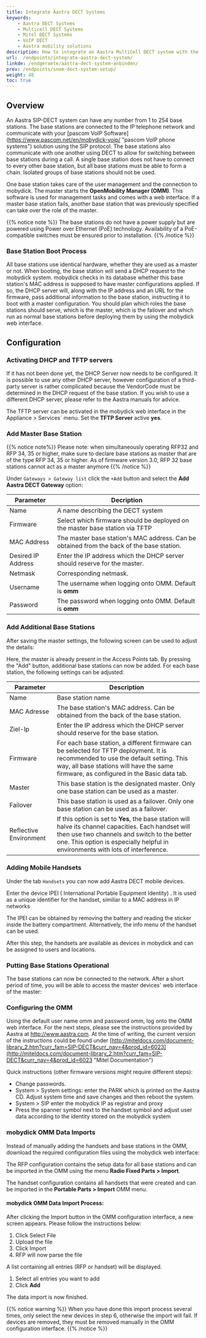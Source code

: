 ```yaml
---
title: Integrate Aastra DECT Systems
keywords: 
    - Aastra DECT Systems
    - Multicell DECT Systems
    - Mitel DECT Systems
    - VoIP DECT
    - Aastra mobility solutions
description: How to integrate an Aastra MultiCell DECT system with the mobydick phone system.
url:  /endpoints/integrate-aastra-dect-system/
linkde: /endgeraete/aastra-dect-system-anbinden/
prev: /endpoints/snom-dect-system-setup/
weight: 48
toc: true
---
```


## Overview

An Aastra SIP-DECT system can have any number from 1 to 254 base stations. The base stations are connected to the IP telephone network and communicate with your [pascom VoIP Software] (https://www.pascom.net/en/mobydick-voip/ "pascom VoIP phone systems") solution using the SIP protocol. The base stations also communicate with one another using DECT to allow for switching between base stations during a call. A single base station does not have to connect to every other base station, but all base stations must be able to form a chain. Isolated groups of base stations should not be used. 

One base station takes care of the user management and the connection to mobydick. The master starts the **OpenMobility Manager (OMM)**. This software is used for management tasks and comes with a web interface. If a master base station fails, another base station that was previously specified can take over the role of the master.

{{% notice note %}}
The base stations do not have a power supply but are powered using Power over Ethernet (PoE) technology. Availability of a PoE-compatible switches must be ensured prior to installation.
{{% /notice %}}

### Base Station Boot Process

All base stations use identical hardware, whether they are used as a master or not. When booting, the base station will send a DHCP request to the mobydick system. mobydick checks in its database whether this base station's MAC address is supposed to have master configurations applied. If so, the DHCP server will, along with the IP address and an URL for the firmware, pass additional information to the base station, instructing it to boot with a master configuration. You should plan which roles the base stations should serve, which is the master, which is the failover and which run as normal base stations before deploying them by using the mobydick web interface.

## Configuration

### Activating DHCP and TFTP servers

If it has not been done yet, the DHCP Server now needs to be configured. It is possible to use any other DHCP server, however configuration of a third-party server is rather complicated because the VendorCode must be determined in the DHCP request of the base station. If you wish to use a different DHCP server, please refer to the Aastra manuals for advice. 

The TFTP server can be activated in the mobydick web interface in the Appliance > Services` menu. Set the **TFTP Server** active **yes**. 

### Add Master Base Station

{{% notice note%}}
Please note: when simultaneously operating RFP32 and RFP 34, 35 or higher, make sure to declare base stations as master that are of the type RFP 34, 35 or higher. As of firmware version 3.0, RFP 32 base stations cannot act as a master anymore
{{% /notice %}}

Under `Gateways > Gateway list` click the `+Add` button and select the **Add Aastra DECT Gateway** option:

|Parameter|Decription|
|---------|---------|
|Name|A name describing the DECT system|
|Firmware|	Select which firmware should be deployed on the master base station via TFTP|
|MAC Address|	The master base station's MAC address. Can be obtained from the back of the base station.|
|Desired IP Address|Enter the IP address which the DHCP server should reserve for the master.	|
|Netmask|	Corresponding netmask.|
|Username|	The username when logging onto OMM. Default is **omm**|
|Password|	The password when logging onto OMM. Default is **omm**|

### Add Additional Base Stations

After saving the master settings, the following screen can be used to adjust the details:

<!--//FixeME-->

Here, the master is already present in the Access Points tab. By pressing the "Add" button, additional base stations can now be added. For each base station, the following settings can be adjusted:

|Parameter|Description|
|---------|---------|
|Name|	Base station name|
|MAC Adresse|	The base station's MAC address. Can be obtained from the back of the base station.|
|Ziel-Ip|	Enter the IP address which the DHCP server should reserve for the base station.|
|Firmware|	For each base station, a different firmware can be selected for TFTP deployment. It is recommended to use the default setting. This way, all base stations will have the same firmware, as configured in the Basic data tab.|
|Master|	This base station is the designated master. Only one base station can be used as a master.|
|Failover|	This base station is used as a failover. Only one base station can be used as a failover.|
|Reflective Environment |	If this option is set to **Yes**, the base station will halve its channel capacities. Each handset will then use two channels and switch to the better one. This option is especially helpful in environments with lots of interference.|

### Adding Mobile Handsets

Under the tab `Handsets` you can now add Aastra DECT mobile devices. 

Enter the device IPEI ( International Portable Equipment Identity) . It is used as a unique identifier for the handset, similiar to a MAC address in IP networks

The IPEI can be obtained by removing the battery and reading the sticker inside the battery compartment. Alternatively, the info menu of the handset can be used.

After this step, the handsets are available as devices in mobydick and can be assigned to users and locations. 

### Putting Base Stations Operational

The base stations can now be connected to the network. After a short period of time, you will be able to access the master devices' web interface of the master:

<!--//FixeME-->

### Configuring the OMM

Using the default user name omm and password omm, log onto the OMM web interface. For the next steps, please see the instructions provided by Aastra at http://www.aastra.com. At the time of writing, the current version of the instructions could be found under [http://miteldocs.com/document-library_2.htm?curr_fam=SIP-DECT&curr_nav=4&prod_id=6023](http://miteldocs.com/document-library_2.htm?curr_fam=SIP-DECT&curr_nav=4&prod_id=6023 "Mitel Documentation")

Quick instructions (other firmware versions might require different steps):

* Change passwords.
* System > System settings: enter the PARK which is printed on the Aastra CD. Adjust system time and save changes and then reboot the system.
* System > SIP enter the mobydick IP as registrar and proxy
* Press the spanner symbol next to the handset symbol and adjust user data according to the identity stored on the mobydick system

### mobydick OMM Data Imports

Instead of manually adding the handsets and base stations in the OMM, download the required configuration files using
the mobydick web interface:


The RFP configuration contains the setup data for all base stations and can be imported in the OMM using the menu **Radio Fixed Parts > Import**.

The handset configuration contains all handsets that were created and can be imported in the **Portable Parts > Import** OMM menu.
 
#### mobydick OMM Data Import Process:

After clicking the Import button in the OMM configuration interface, a new screen appears. Please follow the instructions below:
<!--//FixeME-->

1. Click Select File
2. Upload the file
3. Click Import
4. RFP will now parse the file

<!--//FixeME-->


A list containing all entries (RFP or handset) will be displayed.

1. Select all entries you want to add
2. Click **Add**

The data import is now finished.

{{% notice warning %}}
When you have done this import process several times, only select the new devices in step 6, otherwise the import will fail. If devices are removed, they must be removed manually in the OMM configuration interface.
{{% /notice %}}